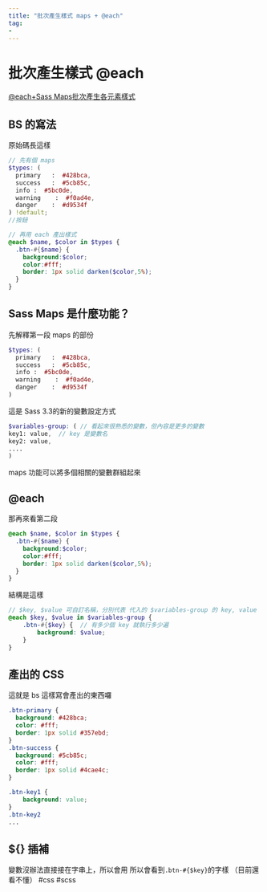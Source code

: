 ```yaml
---
title: "批次產生樣式 maps + @each"
tag: 
- 
---
```

# 批次產生樣式 @each

[@each+Sass Maps批次產生各元素樣式](https://github.com/gonsakon/Learn-Sass-in-90-days/blob/master/docs/Sass/%40each%2BSass%20Maps%E6%89%B9%E6%AC%A1%E7%94%A2%E7%94%9F%E5%90%84%E5%85%83%E7%B4%A0%E6%A8%A3%E5%BC%8F.markdown)

## BS 的寫法
原始碼長這樣
```scss
// 先有個 maps
$types: (
  primary   :  #428bca,
  success   :  #5cb85c,
  info :  #5bc0de,
  warning    :  #f0ad4e,
  danger    :  #d9534f
) !default;
//按鈕

// 再用 each 產出樣式
@each $name, $color in $types {
  .btn-#{$name} {
    background:$color;
    color:#fff;
    border: 1px solid darken($color,5%);
  }
}
```


## Sass Maps 是什麼功能？
先解釋第一段 maps 的部份
```scss
$types: (
  primary   :  #428bca,
  success   :  #5cb85c,
  info :  #5bc0de,
  warning    :  #f0ad4e,
  danger    :  #d9534f
)
```
這是 Sass 3.3的新的變數設定方式
```scss
$variables-group: ( // 看起來很熟悉的變數，但內容是更多的變數
key1: value,  // key 是變數名
key2: value,
....
)
```
maps 功能可以將多個相關的變數群組起來

## @each
那再來看第二段
```scss
@each $name, $color in $types {
  .btn-#{$name} {
    background:$color;
    color:#fff;
    border: 1px solid darken($color,5%);
  }
}
```
結構是這樣
```scss
// $key, $value 可自訂名稱，分別代表 代入的 $variables-group 的 key, value
@each $key, $value in $variables-group {
	.btn-#{$key} {  // 有多少個 key 就執行多少遍
		background: $value;
	}
}
```

## 產出的 CSS
這就是 bs 這樣寫會產出的東西囉
```css
.btn-primary {
  background: #428bca;
  color: #fff;
  border: 1px solid #357ebd;
}
.btn-success {
  background: #5cb85c;
  color: #fff;
  border: 1px solid #4cae4c;
}
```


```css
.btn-key1 {
	background: value;
}
.btn-key2
...
```

## ${} 插補
變數沒辦法直接接在字串上，所以會用
所以會看到`.btn-#{$key}`的字樣
（目前還看不懂）
#css #scss